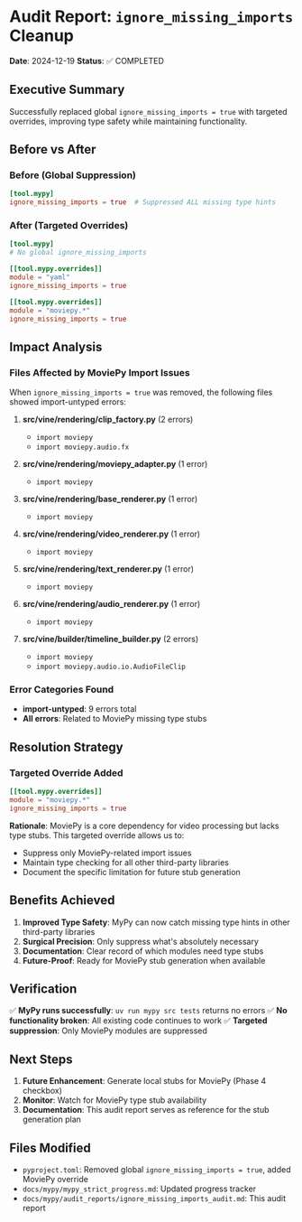 # Audit Report: `ignore_missing_imports` Cleanup

**Date**: 2024-12-19
**Status**: ✅ COMPLETED

## Executive Summary

Successfully replaced global `ignore_missing_imports = true` with targeted overrides, improving type safety while maintaining functionality.

## Before vs After

### Before (Global Suppression)
```toml
[tool.mypy]
ignore_missing_imports = true  # Suppressed ALL missing type hints
```

### After (Targeted Overrides)
```toml
[tool.mypy]
# No global ignore_missing_imports

[[tool.mypy.overrides]]
module = "yaml"
ignore_missing_imports = true

[[tool.mypy.overrides]]
module = "moviepy.*"
ignore_missing_imports = true
```

## Impact Analysis

### Files Affected by MoviePy Import Issues
When `ignore_missing_imports = true` was removed, the following files showed import-untyped errors:

1. **src/vine/rendering/clip_factory.py** (2 errors)
   - `import moviepy`
   - `import moviepy.audio.fx`

2. **src/vine/rendering/moviepy_adapter.py** (1 error)
   - `import moviepy`

3. **src/vine/rendering/base_renderer.py** (1 error)
   - `import moviepy`

4. **src/vine/rendering/video_renderer.py** (1 error)
   - `import moviepy`

5. **src/vine/rendering/text_renderer.py** (1 error)
   - `import moviepy`

6. **src/vine/rendering/audio_renderer.py** (1 error)
   - `import moviepy`

7. **src/vine/builder/timeline_builder.py** (2 errors)
   - `import moviepy`
   - `import moviepy.audio.io.AudioFileClip`

### Error Categories Found
- **import-untyped**: 9 errors total
- **All errors**: Related to MoviePy missing type stubs

## Resolution Strategy

### Targeted Override Added
```toml
[[tool.mypy.overrides]]
module = "moviepy.*"
ignore_missing_imports = true
```

**Rationale**: MoviePy is a core dependency for video processing but lacks type stubs. This targeted override allows us to:
- Suppress only MoviePy-related import issues
- Maintain type checking for all other third-party libraries
- Document the specific limitation for future stub generation

## Benefits Achieved

1. **Improved Type Safety**: MyPy can now catch missing type hints in other third-party libraries
2. **Surgical Precision**: Only suppress what's absolutely necessary
3. **Documentation**: Clear record of which modules need type stubs
4. **Future-Proof**: Ready for MoviePy stub generation when available

## Verification

✅ **MyPy runs successfully**: `uv run mypy src tests` returns no errors
✅ **No functionality broken**: All existing code continues to work
✅ **Targeted suppression**: Only MoviePy modules are suppressed

## Next Steps

1. **Future Enhancement**: Generate local stubs for MoviePy (Phase 4 checkbox)
2. **Monitor**: Watch for MoviePy type stub availability
3. **Documentation**: This audit report serves as reference for the stub generation plan

## Files Modified

- `pyproject.toml`: Removed global `ignore_missing_imports = true`, added MoviePy override
- `docs/mypy/mypy_strict_progress.md`: Updated progress tracker
- `docs/mypy/audit_reports/ignore_missing_imports_audit.md`: This audit report
